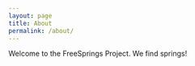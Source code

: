 ```yaml
---
layout: page
title: About
permalink: /about/
---
```


Welcome to the FreeSprings Project. We find springs!
